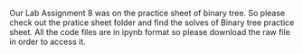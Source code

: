 Our Lab Assignment 8 was on the practice sheet of binary tree. So please check out the pratice sheet folder and find the solves of Binary tree practice sheet.
All the code files are in ipynb format so please download the raw file in order to access it.
